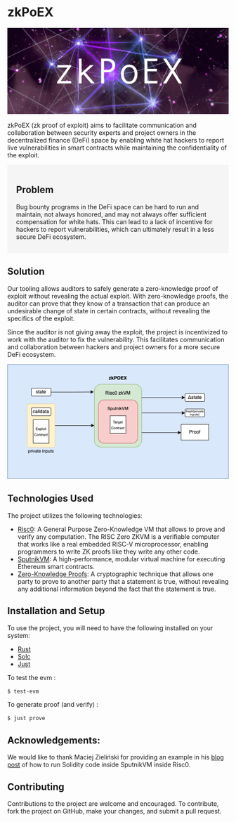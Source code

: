 <style> 
  .grey-section{
    background: #f5f5f5; padding: 15px 20px;
  } 
</style>
# zkPoEX

![zkPoEX](https://github.com/zkoranges/zkPoEX/blob/main/img.jpg?raw=true)

zkPoEX (zk proof of exploit) aims to facilitate communication and collaboration between security experts and project owners in the decentralized finance (DeFi) space by enabling white hat hackers to report live vulnerabilities in smart contracts while maintaining the confidentiality of the exploit.

<div class="grey-section">
<h2 dir="auto">Problem</h2>

Bug bounty programs in the DeFi space can be hard to run and maintain, not always honored, and may not always offer sufficient compensation for white hats. This can lead to a lack of incentive for hackers to report vulnerabilities, which can ultimately result in a less secure DeFi ecosystem.
</div>

## Solution

Our tooling allows auditors to safely generate a zero-knowledge proof of exploit without revealing the actual exploit. With zero-knowledge proofs, the auditor can prove that they know of a transaction that can produce an undesirable change of state in certain contracts, without revealing the specifics of the exploit.

Since the auditor is not giving away the exploit, the project is incentivized to work with the auditor to fix the vulnerability. This facilitates communication and collaboration between hackers and project owners for a more secure DeFi ecosystem.

<div align="center" style="text-align: center;">

![zkPoEX](https://github.com/zkoranges/zkPoEX/blob/main/diagram.png?raw=true)
</div>

## Technologies Used

The project utilizes the following technologies:

-   [Risc0](https://risc-0.com/): A General Purpose Zero-Knowledge VM that allows to prove and verify any computation. The RISC Zero ZKVM is a verifiable computer that works like a real embedded RISC-V microprocessor, enabling programmers to write ZK proofs like they write any other code.
-   [SputnikVM](https://sputnikvm.com/): A high-performance, modular virtual machine for executing Ethereum smart contracts.
-   [Zero-Knowledge Proofs](https://en.wikipedia.org/wiki/Zero-knowledge_proof): A cryptographic technique that allows one party to prove to another party that a statement is true, without revealing any additional information beyond the fact that the statement is true.

## Installation and Setup

To use the project, you will need to have the following installed on your system:

- [Rust](https://www.rust-lang.org/tools/install)
- [Solc](https://docs.soliditylang.org/en/v0.8.17/installing-solidity.html)
- [Just](https://github.com/casey/just)

To test the evm :
```bash
$ test-evm
```
To generate proof (and verify) :
```bash
$ just prove
```

## Acknowledgements:

We would like to thank Maciej Zieliński for providing an example in his [blog post](https://odra.dev/blog/evm-at-risc0/) of how to run Solidity code inside SputnikVM inside Risc0. 


## Contributing

Contributions to the project are welcome and encouraged. To contribute, fork the project on GitHub, make your changes, and submit a pull request.
